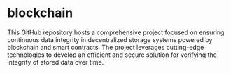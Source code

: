 # blockchain
This GitHub repository hosts a comprehensive project focused on ensuring continuous data integrity in decentralized storage systems powered by blockchain and smart contracts. The project leverages cutting-edge technologies to develop an efficient and secure solution for verifying the integrity of stored data over time.
